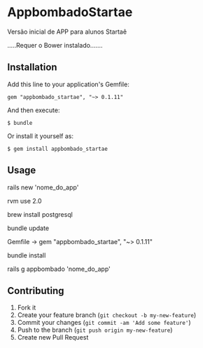 # AppbombadoStartae

Versão inicial de APP para alunos Startaê

.....Requer o Bower instalado.......

## Installation

Add this line to your application's Gemfile:

    gem "appbombado_startae", "~> 0.1.11"

And then execute:

    $ bundle

Or install it yourself as:

    $ gem install appbombado_startae

## Usage

  rails new 'nome_do_app'

  rvm use 2.0
  
  brew install postgresql
  
  bundle update

  Gemfile -> gem "appbombado_startae", "~> 0.1.11"

  bundle install

  rails g appbombado 'nome_do_app'

## Contributing

1. Fork it
2. Create your feature branch (`git checkout -b my-new-feature`)
3. Commit your changes (`git commit -am 'Add some feature'`)
4. Push to the branch (`git push origin my-new-feature`)
5. Create new Pull Request
